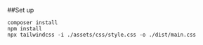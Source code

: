 ##Set up

```
composer install
npm install
npx tailwindcss -i ./assets/css/style.css -o ./dist/main.css
```